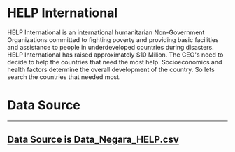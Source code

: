 # HELP International
HELP International is an international humanitarian Non-Government Organizations committed to fighting poverty and providing basic facilities and assistance to people in underdeveloped countries during disasters. HELP International has raised approximately $10 Milion. The CEO's need to decide to help the countries that need the most help. Socioeconomics and health factors determine the overall development of the country. So lets search the countries that needed most.

# Data Source

---

## [Data Source is Data_Negara_HELP.csv](Data_Negara_HELP.csv)
